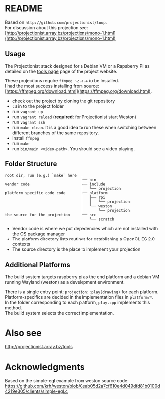 # README

Based on `http://github.com/projectionist/loop`.  
For discussion about this projection see: [http://projectionist.array.bz/projections/mono-1.html](http://projectionist.array.bz/projections/mono-1.html)

## Usage

The Projectionist stack designed for a Debian VM or a Rapsberry PI as detailed on the [tools page](http://projectionist.array.bz/tools) page of the project website.

These projections require `ffmpeg ~2.8.4` to be installed.  
I had the most success installing from source:  [https://ffmpeg.org/download.html](https://ffmpeg.org/download.html).

* check out the project by cloning the git repository
* `cd` in to the project folder
* run `vagrant up`
* run `vagrant reload` (**required**: for Projectionist start Weston)
* run `vagrant ssh`
* run `make clean`. It is a good idea to run these when switching between different branches of the same repository.
* install `ffmpeg`
* run `make`
* run `bin/main <video-path>`. You should see a video playing.

## Folder Structure

```
root dir, run (e.g.) `make` here  .
                                  ├── bin
vendor code                       ├── include
                                  │   └── projection
platform specific code code       ├── platform
                                  │   ├── rpi
                                  │   │   └── projection
                                  │   └── weston
                                  │       └── projection
the source for the projection     └── src
                                      └── scratch

```

* Vendor code is where we put depedencies which are not installed with the OS package manager
* The platform directory lists routines for establishing a OpenGL ES 2.0 contexts
* The source directory is the place to implement your projection

## Additional Platforms

The build system targets raspberry pi as the end platform and a debian VM running Wayland (weston) as a development environment.

There is a single entry point: `projection::play(drawing)` for each platform.  
Platform-specifics are decided in the implementation files in `platform/*`.  
In the folder corresponding to each platform, `play.cpp` implements this method.  
The build system selects the correct implementation.

# Also see

http://projectionist.array.bz/tools

# Acknowledgments

Based on the simple-egl example from weston source code:
https://github.com/krh/weston/blob/0eab05d2a7cf610e4d049dfd81b0100d4219e305/clients/simple-egl.c
